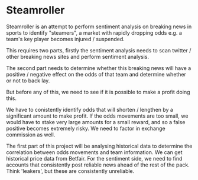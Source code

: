# Steamroller

Steamroller is an attempt to perform sentiment analysis on breaking news in sports to identify "steamers", a market with rapidly dropping odds e.g. a team's key player becomes injured / suspended.

This requires two parts, firstly the sentiment analysis needs to scan twitter / other breaking news sites and perform sentiment analysis.

The second part needs to determine whether this breaking news will have a positive / negative effect on the odds of that team and determine whether or not to back lay.

But before any of this, we need to see if it is possible to make a profit doing this.

We have to conistently identify odds that will shorten / lengthen by a significant amount to make profit. If the odds movements are too small, we would have to stake very large amounts for a small reward, and so a false positive becomes extremely risky. We need to factor in exchange commission as well.

The first part of this project will be analysing historical data to determine the correlation between odds movements and team information. We can get historical price data from Betfair. For the sentiment side, we need to find accounts that consistently post reliable news ahead of the rest of the pack. Think 'leakers', but these are consistently unreliable.
